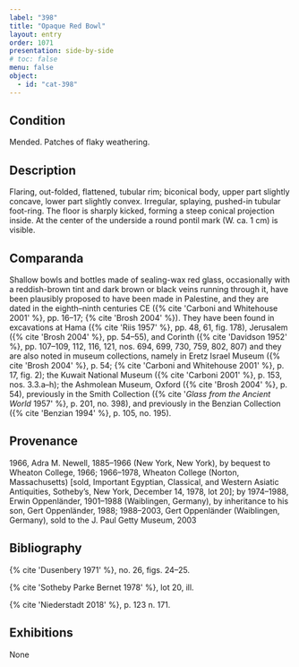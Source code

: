 ```yaml
---
label: "398"
title: "Opaque Red Bowl"
layout: entry
order: 1071
presentation: side-by-side
# toc: false
menu: false
object:
  - id: "cat-398"
---
```


## Condition

Mended. Patches of flaky weathering.

## Description

Flaring, out-folded, flattened, tubular rim; biconical body, upper part slightly concave, lower part slightly convex. Irregular, splaying, pushed-in tubular foot-ring. The floor is sharply kicked, forming a steep conical projection inside. At the center of the underside a round pontil mark (W. ca. 1 cm) is visible.

## Comparanda

Shallow bowls and bottles made of sealing-wax red glass, occasionally with a reddish-brown tint and dark brown or black veins running through it, have been plausibly proposed to have been made in Palestine, and they are dated in the eighth–ninth centuries CE ({% cite 'Carboni and Whitehouse 2001' %}, pp. 16–17; {% cite 'Brosh 2004' %}). They have been found in excavations at Hama ({% cite 'Riis 1957' %}, pp. 48, 61, fig. 178), Jerusalem ({% cite 'Brosh 2004' %}, pp. 54–55), and Corinth ({% cite 'Davidson 1952' %}, pp. 107–109, 112, 116, 121, nos. 694, 699, 730, 759, 802, 807) and they are also noted in museum collections, namely in Eretz Israel Museum ({% cite 'Brosh 2004' %}, p. 54; {% cite 'Carboni and Whitehouse 2001' %}, p. 17, fig. 2); the Kuwait National Museum ({% cite 'Carboni 2001' %}, p. 153, nos. 3.3.a–h); the Ashmolean Museum, Oxford ({% cite 'Brosh 2004' %}, p. 54), previously in the Smith Collection ({% cite '*Glass from the Ancient World* 1957' %}, p. 201, no. 398), and previously in the Benzian Collection ({% cite 'Benzian 1994' %}, p. 105, no. 195).

## Provenance

1966, Adra M. Newell, 1885–1966 (New York, New York), by bequest to Wheaton College, 1966; 1966–1978, Wheaton College (Norton, Massachusetts) [sold, Important Egyptian, Classical, and Western Asiatic Antiquities, Sotheby’s, New York, December 14, 1978, lot 20]; by 1974–1988, Erwin Oppenländer, 1901–1988 (Waiblingen, Germany), by inheritance to his son, Gert Oppenländer, 1988; 1988–2003, Gert Oppenländer (Waiblingen, Germany), sold to the J. Paul Getty Museum, 2003

## Bibliography

{% cite 'Dusenbery 1971' %}, no. 26, figs. 24–25.

{% cite 'Sotheby Parke Bernet 1978' %}, lot 20, ill.

{% cite 'Niederstadt 2018' %}, p. 123 n. 171.

## Exhibitions

None
